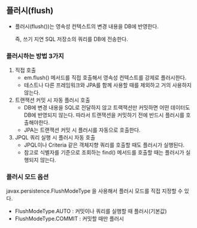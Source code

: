 ## 플러시(flush)

- 플러시(flush())는 영속성 컨텍스트의 변경 내용을 DB에 반영한다.

  즉, 쓰기 지연 SQL 저장소의 쿼리를 DB에 전송한다.



### 플러시하는 방법 3가지

1. 직접 호출
   - em.flush() 메서드를 직접 호출해서 영속성 컨텍스트를 강제로 플러시한다.
   - 테스트나 다른 프레임워크와 JPA를 함께 사용할 때를 제외하고 거의 사용하지 않는다.
2. 트랜잭션 커밋 시 자동 플러시 호출
   - DB에 변경 내용을 SQL로 전달하지 않고 트랙잭션만 커밋하면 어떤 데이터도 DB에 반영되지 않는다.
     따라서 트랜잭션을 커밋하기 전에 반드시 플러시를 호출해야한다.
   - JPA는 트랜잭션 커밋 시 플러시를 자동으로 호출한다.
3. JPQL 쿼리 실행 시 플러시 자동 호출
   - JPQL이나 Criteria 같은 객체지향 쿼리를 호출할 때도 플러시가 실행된다.
   - 참고로 식별자를 기준으로 조회하는 find() 메서드를 호출할 때는 플러시가 실행되지 않는다.



### 플러시 모드 옵션

javax.persistence.FlushModeType 을 사용해서 플러시 모드를 직접 지정할 수 있다.

- FlushModeType.AUTO : 커밋이나 쿼리를 실행할 때 플러시(기본값)
- FlushModeType.COMMIT : 커밋할 때만 플러시